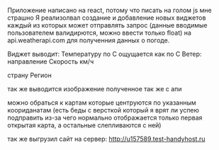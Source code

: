 Приложение написано на react, потому что писать на голом js мне страшно
Я реализолвал создание и добавление новых виджетов каждый из которых может отправлять запрос (данные вводимые пользователем валидирются, можно ввести только float)
на api.weatherapi.com для полученния данных о погоде.

Виджет выводит:
Температуру по С
ощущается как по С
Ветер:
направление
Скорость км/ч

страну
Регион

так же выводится изображение полученное так же с апи

можно обраться к картам которые центруются по указанным коориданатам
(есть беды с версткой который я врят ли успею подправить из-за чего нормально отображается только первая открытая карта, а остальные слепливаются с ней)

так же выгрузил сайт на сервер: http://u157589.test-handyhost.ru